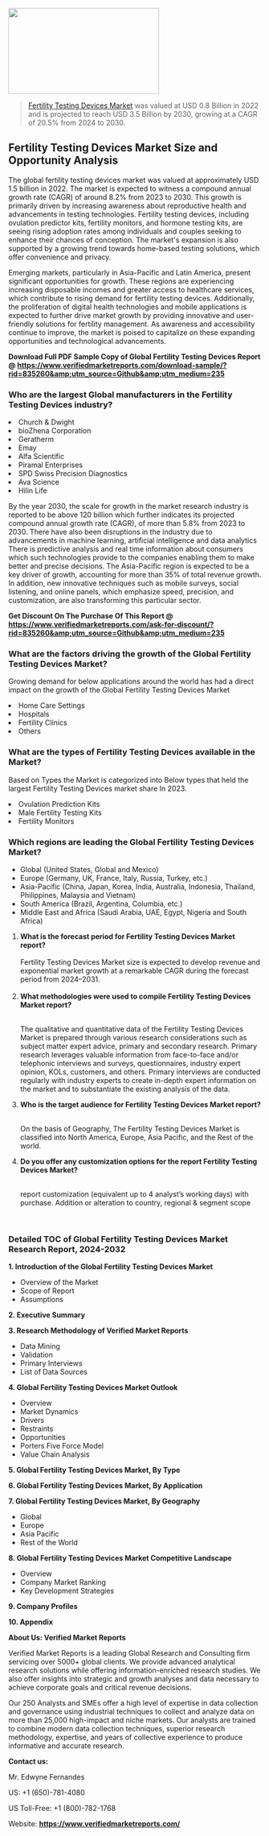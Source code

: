 <img src="https://ffe5etoiles.com/wp-content/uploads/2024/12/MST1-300x171.png" alt="" width="300" height="171" class="alignnone size-medium wp-image-20088" /><blockquote><p><p><a href="https://www.verifiedmarketreports.com/download-sample/?rid=835260&utm_source=Github&utm_medium=235" target="_blank">Fertility Testing Devices Market</a> was valued at USD 0.8 Billion in 2022 and is projected to reach USD 3.5 Billion by 2030, growing at a CAGR of 20.5% from 2024 to 2030.</p></blockquote><p><h2>Fertility Testing Devices Market Size and Opportunity Analysis</h2><p>The global fertility testing devices market was valued at approximately USD 1.5 billion in 2022. The market is expected to witness a compound annual growth rate (CAGR) of around 8.2% from 2023 to 2030. This growth is primarily driven by increasing awareness about reproductive health and advancements in testing technologies. Fertility testing devices, including ovulation predictor kits, fertility monitors, and hormone testing kits, are seeing rising adoption rates among individuals and couples seeking to enhance their chances of conception. The market's expansion is also supported by a growing trend towards home-based testing solutions, which offer convenience and privacy.</p><p>Emerging markets, particularly in Asia-Pacific and Latin America, present significant opportunities for growth. These regions are experiencing increasing disposable incomes and greater access to healthcare services, which contribute to rising demand for fertility testing devices. Additionally, the proliferation of digital health technologies and mobile applications is expected to further drive market growth by providing innovative and user-friendly solutions for fertility management. As awareness and accessibility continue to improve, the market is poised to capitalize on these expanding opportunities and technological advancements.</p></p><p class=""><strong>Download Full PDF Sample Copy of Global Fertility Testing Devices Report @ <a href="https://www.verifiedmarketreports.com/download-sample/?rid=835260&amp;utm_source=Github&amp;utm_medium=235" target="_blank">https://www.verifiedmarketreports.com/download-sample/?rid=835260&amp;utm_source=Github&amp;utm_medium=235</a></strong></p><h3 id="" class="">Who are the largest Global manufacturers in the Fertility Testing Devices industry?</h3><p><li>Church & Dwight</li><li> bioZhena Corporation</li><li> Geratherm</li><li> Emay</li><li> Alfa Scientific</li><li> Piramal Enterprises</li><li> SPD Swiss Precision Diagnostics</li><li> Ava Science</li><li> Hilin Life</li></p><div class=""><div class="" dir="" data-message-author-role="" data-message-id="" data-message-model-slug=""><div class=""><div class=""><div class=""><div class="" dir="" data-message-author-role="" data-message-id="" data-message-model-slug=""><div class=""><div class=""><p>By the year 2030, the scale for growth in the market research industry is reported to be above 120 billion which further indicates its projected compound annual growth rate (CAGR), of more than 5.8% from 2023 to 2030. There have also been disruptions in the industry due to advancements in machine learning, artificial intelligence and data analytics There is predictive analysis and real time information about consumers which such technologies provide to the companies enabling them to make better and precise decisions. The Asia-Pacific region is expected to be a key driver of growth, accounting for more than 35% of total revenue growth. In addition, new innovative techniques such as mobile surveys, social listening, and online panels, which emphasize speed, precision, and customization, are also transforming this particular sector.</p><p><strong>Get Discount On The Purchase Of This Report @&nbsp; <a href="https://www.verifiedmarketreports.com/ask-for-discount/?rid=835260&amp;utm_source=Github&amp;utm_medium=235" target="_blank">https://www.verifiedmarketreports.com/ask-for-discount/?rid=835260&amp;utm_source=Github&amp;utm_medium=235</a></strong></p></div></div></div></div></div></div></div></div><h3 id="" class="">What are the factors driving the growth of the Global Fertility Testing Devices Market?</h3><p id="" class="">Growing demand for below applications around the world has had a direct impact on the growth of the Global Fertility Testing Devices Market</p><p id="" class=""><li>Home Care Settings</li><li> Hospitals</li><li> Fertility Clinics</li><li> Others</li></p><h3 id="" class="">What are the types of Fertility Testing Devices available in the Market?</h3><p id="" class="">Based on Types the Market is categorized into Below types that held the largest Fertility Testing Devices market share In 2023.</p><p id="" class=""><li>Ovulation Prediction Kits</li><li> Male Fertility Testing Kits</li><li> Fertility Monitors</li></p><h3 id="" class="">Which regions are leading the Global Fertility Testing Devices Market?</h3><ul><li>Global (United States, Global and Mexico)</li><li>Europe (Germany, UK, France, Italy, Russia, Turkey, etc.)</li><li>Asia-Pacific (China, Japan, Korea, India, Australia, Indonesia, Thailand, Philippines, Malaysia and Vietnam)</li><li>South America (Brazil, Argentina, Columbia, etc.)</li><li>Middle East and Africa (Saudi Arabia, UAE, Egypt, Nigeria and South Africa)</li></ul><p><ol><li><strong>What is the forecast period for Fertility Testing Devices Market report?<br /></strong><br /><span data-sheets-root="1" data-sheets-value="{&quot;1&quot;:2,&quot;2&quot;:&quot;XXXX size is expected to develop revenue and exponential market growth at a remarkable CAGR during the forecast period from 2024&ndash;2030.&quot;}" data-sheets-userformat="{&quot;2&quot;:12674,&quot;4&quot;:{&quot;1&quot;:2,&quot;2&quot;:16776960},&quot;10&quot;:2,&quot;11&quot;:0,&quot;15&quot;:&quot;Arial&quot;,&quot;16&quot;:12}">Fertility Testing Devices Market size is expected to develop revenue and exponential market growth at a remarkable CAGR during the forecast period from 2024&ndash;2031.</span><br /><br /></li><li><strong>What methodologies were used to compile Fertility Testing Devices Market report?<br /><br /></strong><p>The qualitative and quantitative data of the&nbsp;Fertility Testing Devices Market is prepared through various research considerations such as subject matter expert advice, primary and secondary research. Primary research leverages valuable information from face-to-face and/or telephonic interviews and surveys, questionnaires, industry expert opinion, KOLs, customers, and others. Primary interviews are conducted regularly with industry experts to create in-depth expert information on the market and to substantiate the existing analysis of the data.&nbsp;</p></li><li><strong>Who is the target audience for Fertility Testing Devices Market report?<br /><br /></strong><p>On the basis of Geography, The&nbsp;Fertility Testing Devices Market is classified into North America, Europe, Asia Pacific, and the Rest of the world.</p></li><li><strong>Do you offer any customization options for the report Fertility Testing Devices Market?<br /><br /></strong><p>report customization (equivalent up to 4 analyst&rsquo;s working days) with purchase. Addition or alteration to country, regional &amp; segment scope</p><p>&nbsp;</p></li></ol></p><h3 id="" class="">Detailed TOC of Global Fertility Testing Devices Market Research Report, 2024-2032</h3><p id="" class=""><strong>1. Introduction of the Global Fertility Testing Devices Market</strong></p><ul><li>Overview of the Market</li><li>Scope of Report</li><li>Assumptions</li></ul><p id="" class=""><strong>2. Executive Summary</strong></p><p id="" class=""><strong>3. Research Methodology of&nbsp;Verified Market Reports</strong></p><ul><li>Data Mining</li><li>Validation</li><li>Primary Interviews</li><li>List of Data Sources</li></ul><p id="" class=""><strong>4. Global Fertility Testing Devices Market Outlook</strong></p><ul><li>Overview</li><li>Market Dynamics</li><li>Drivers</li><li>Restraints</li><li>Opportunities</li><li>Porters Five Force Model</li><li>Value Chain Analysis</li></ul><p id="" class=""><strong>5. Global Fertility Testing Devices Market, By&nbsp;Type</strong></p><p id="" class=""><strong>6. Global Fertility Testing Devices Market, By Application</strong></p><p id="" class=""><strong>7. Global Fertility Testing Devices Market, By Geography</strong></p><ul><li>Global</li><li>Europe</li><li>Asia Pacific</li><li>Rest of the World</li></ul><p id="" class=""><strong>8. Global Fertility Testing Devices Market Competitive Landscape</strong></p><ul><li>Overview</li><li>Company Market Ranking</li><li>Key Development Strategies</li></ul><p id="" class=""><strong>9. Company Profiles</strong></p><p id="" class=""><strong>10. Appendix</strong></p><p id="" class=""><strong>About Us: Verified Market Reports</strong></p><p id="" class="">Verified Market Reports is a leading Global Research and Consulting firm servicing over 5000+ global clients. We provide advanced analytical research solutions while offering information-enriched research studies. We also offer insights into strategic and growth analyses and data necessary to achieve corporate goals and critical revenue decisions.</p><p id="" class="">Our 250 Analysts and SMEs offer a high level of expertise in data collection and governance using industrial techniques to collect and analyze data on more than 25,000 high-impact and niche markets. Our analysts are trained to combine modern data collection techniques, superior research methodology, expertise, and years of collective experience to produce informative and accurate research.</p><p id="" class=""><strong>Contact us:</strong></p><p id="" class="">Mr. Edwyne Fernandes</p><p id="" class="">US: +1 (650)-781-4080</p><p id="" class="">US Toll-Free: +1 (800)-782-1768</p><p id="" class="">Website: <a target="" data-test-app-aware-link=""><strong>https://www.verifiedmarketreports.com/</strong></a></p>
